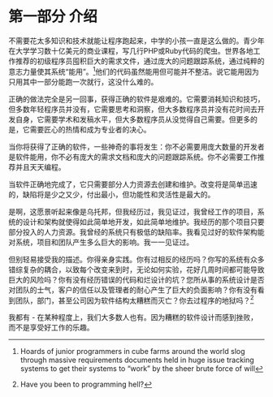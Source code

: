 # 第一部分 介绍

不需要花太多知识和技术就能让程序跑起来，中学的小孩一直是这么做的。青少年在大学学习数十亿美元的商业课程，写几行PHP或Ruby代码的爬虫。世界各地工作推荐的初级程序员囤积巨大的需求文件，通过庞大的问题跟踪系统，通过纯粹的意志力量使其系统“能用”。[^1]他们的代码虽然能用但可能并不整洁。说它能用因为只用其中一部分能跑一次就行，这没什么难的。

正确的做法完全是另一回事，获得正确的软件是艰难的。它需要消耗知识和技巧，但多数年轻程序员并没有，它需要思考和洞察，但大多数程序员并没有花时间去开发自身，它需要学术和发稿水平，但大多数程序员从没觉得自己需要。但更多的是，它需要匠心的热情和成为专业者的决心。

当你将获得了正确的软件，一些神奇的事将发生：你不必需要用庞大数量的开发者是软件能用，你不必有庞大的需求文档和庞大的问题跟踪系统。你不必需要工作推荐并且天天编程。

当软件正确地完成了，它只需要部分人力资源去创建和维护。改变将是简单迅速的，缺陷将是少之又少，付出最小，但功能性和灵活性是最大的。

是啊，这愿景听起来像是乌托邦，但我经历过，我见证过，我曾经工作的项目，系统的设计和架构就使得如此简单地开发，如此简单地维护。我经历的那个项目只要部分投入的人力资源。我曾经的系统只有极低的缺陷率。我看见过好的软件架构能对系统，项目和团队产生多么巨大的影响。我一一见证过。

但别轻易接受我的描述。你得亲身实践。你有过相反的经历吗？你写的系统有众多错综复杂的耦合，以致每个改变来到时，无论如何实验，花好几周时间都可能导致巨大的风险吗？你有没有经历错误的代码和烂设计的坑？您所从事的系统设计是否对团队的士气，客户的信任以及管理者的耐心产生了巨大的负面影响？你有没有看到团队，部门，甚至公司因为软件结构太糟糕而灭亡？你去过程序的地狱吗？[^2]

我都有 - 在某种程度上，我们大多数人也有。因为糟糕的软件设计而感到挫败，而不是享受好工作的乐趣。

[^1]: Hoards of junior programmers in cube farms around the world slog through massive requirements documents held in huge issue tracking systems to get their systems to “work” by the sheer brute force of will

[^2]: Have you been to programming hell?

